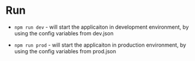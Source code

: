 # Run

- `npm run dev` - will start the applicaiton in development environment, by using the config variables from dev.json

- `npm run prod` - will start the applicaiton in production environment, by using the config variables from prod.json
